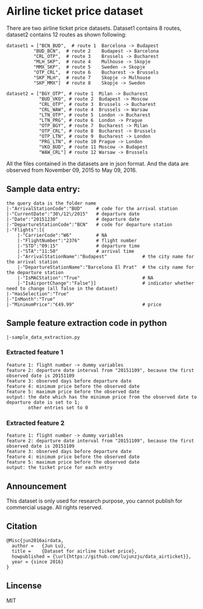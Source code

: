 # Airline ticket price dataset

There are two airline ticket price datasets. Dataset1 contains 8 routes, dataset2 contains 12 routes as shown following:

```
dataset1 = ["BCN_BUD",  # route 1  Barcelona -> Budapest
          "BUD_BCN",  # route 2    Budapest -> Barcelona
          "CRL_OTP",  # route 3    Brussels -> Bucharest
          "MLH_SKP",  # route 4    Mulhouse -> Skopje
          "MMX_SKP",  # route 5    Sweden -> Skopje
          "OTP_CRL",  # route 6    Bucharest -> Brussels
          "SKP_MLH",  # route 7    Skopje -> Mulhouse
          "SKP_MMX"]  # route 8    Skopje -> Sweden
```

```
dataset2 = ["BGY_OTP", # route 1  Milan -> Bucharest
            "BUD_VKO", # route 2  Budapest -> Moscow
            "CRL_OTP", # route 3  Brussels -> Bucharest
            "CRL_WAW", # route 4  Brussels -> Warsaw
            "LTN_OTP", # route 5  London -> Bucharest
            "LTN_PRG", # route 6  London -> Prague
            "OTP_BGY", # route 7  Bucharest -> Milan
            "OTP_CRL", # route 8  Bucharest -> Brussels
            "OTP_LTN", # route 9  Bucharest -> London
            "PRG_LTN", # route 10 Prague -> London
            "VKO_BUD", # route 11 Moscow -> Budapest
            "WAW_CRL"] # route 12 Warsaw -> Brussels
```

All the files contained in the datasets are in json format. And the data are observed from November 09, 2015 to May 09, 2016. 

## Sample data entry:

```
the query data is the folder name
|-"ArrivalStationCode":"BUD"     # code for the arrival station 
|-"CurrentDate":"30\/12\/2015"   # departure date
|-"Date":"20151230"              # departure date
|-"DepartureStationCode":"BCN"   # code for departure station
|-"Flights":[{
    |-"CarrierCode":"W6"         # NA
    |-"FlightNumber":"2376"      # flight number
    |-"STD":"09:15"              # departure time
    |-"STA":"11:50"              # arrival time
    |-"ArrivalStationName":"Budapest"             # the city name for the arrival station
    |-"DepartureStationName":"Barcelona El Prat"  # the city name for the departure station
    |-"IsMACStation":"True"                       # NA
    |-"IsAirportChange":"False"}]                 # indicator whether need to change (all false in the dataset)
|-"HasSelection":"True"
|-"InMonth":"True"
|-"MinimumPrice":"€49.99"                         # price

```

## Sample feature extraction code in python
```
|-sample_data_extraction.py
```

### Extracted feature 1
```
feature 1: flight number -> dummy variables
feature 2: departure date interval from "20151109", because the first observed date is 20151109
feature 3: observed days before departure date
feature 4: minimum price before the observed date
feature 5: maximum price before the observed date
output: the date which has the minimum price from the observed date to departure date is set to 1;
        other entries set to 0
```

### Extracted feature 2
```
feature 1: flight number -> dummy variables
feature 2: departure date interval from "20151109", because the first observed date is 20151109
feature 3: observed days before departure date
feature 4: minimum price before the observed date
feature 5: maximum price before the observed date
output: the ticket price for each entry
```

## Announcement
This dataset is only used for research purpose, you cannot publish for commercial usage. All rights reserved.

## Citation
```
@Misc{jun2016airdata,
  author =   {Jun Lu},
  title =    {Dataset for airline ticket price},
  howpublished = {\url{https://github.com/lujunzju/data_airticket}},
  year = {since 2016}
}
```


## Lincense
MIT
